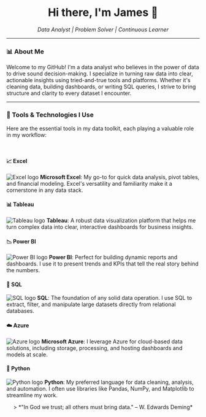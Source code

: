 <!-- GitHub Profile README -->

<h1 align="center">Hi there, I'm James 👋</h1>
<p align="center">
  <em>Data Analyst | Problem Solver | Continuous Learner</em>
</p>

---

### 📊 About Me

Welcome to my GitHub! I'm a data analyst who believes in the power of data to drive sound decision-making. I specialize in turning raw data into clear, actionable insights using tried-and-true tools and platforms. Whether it's cleaning data, building dashboards, or writing SQL queries, I strive to bring structure and clarity to every dataset I encounter.

---

### 🧰 Tools & Technologies I Use

Here are the essential tools in my data toolkit, each playing a valuable role in my workflow:

<br>

#### 📈 Excel
<p>
  <img src="https://img.icons8.com/color/48/000000/ms-excel.png" alt="Excel logo"/>
  <strong>Microsoft Excel</strong>: My go-to for quick data analysis, pivot tables, and financial modeling. Excel's versatility and familiarity make it a cornerstone in any data stack.
</p>

#### 📊 Tableau
<p>
  <img src="https://img.icons8.com/color/48/000000/tableau-software.png" alt="Tableau logo"/>
  <strong>Tableau</strong>: A robust data visualization platform that helps me turn complex data into clear, interactive dashboards for business insights.
</p>

#### 📉 Power BI
<p>
  <img src="https://img.icons8.com/color/48/000000/power-bi.png" alt="Power BI logo"/>
  <strong>Power BI</strong>: Perfect for building dynamic reports and dashboards. I use it to present trends and KPIs that tell the real story behind the numbers.
</p>

#### 💾 SQL
<p>
  <img src="https://img.icons8.com/ios-filled/50/000000/sql.png" alt="SQL logo"/>
  <strong>SQL</strong>: The foundation of any solid data operation. I use SQL to extract, filter, and manipulate large datasets directly from relational databases.
</p>

#### ☁️ Azure
<p>
  <img src="https://img.icons8.com/color/48/000000/azure-1.png" alt="Azure logo"/>
  <strong>Microsoft Azure</strong>: I leverage Azure for cloud-based data solutions, including storage, processing, and hosting dashboards and models at scale.
</p>

#### 🐍 Python
<p>
  <img src="https://img.icons8.com/color/48/000000/python.png" alt="Python logo"/>
  <strong>Python</strong>: My preferred language for data cleaning, analysis, and automation. I often use libraries like Pandas, NumPy, and Matplotlib to streamline my work.
</p>
<p align="center">
> *"In God we trust; all others must bring data." – W. Edwards Deming*
</p>
